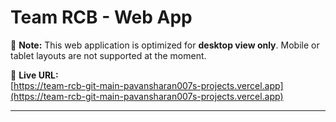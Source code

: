 # Team RCB - Web App

🚨 **Note:** This web application is optimized for **desktop view only**. Mobile or tablet layouts are not supported at the moment.

🔗 **Live URL:**  
[https://team-rcb-git-main-pavansharan007s-projects.vercel.app](https://team-rcb-git-main-pavansharan007s-projects.vercel.app)

---
